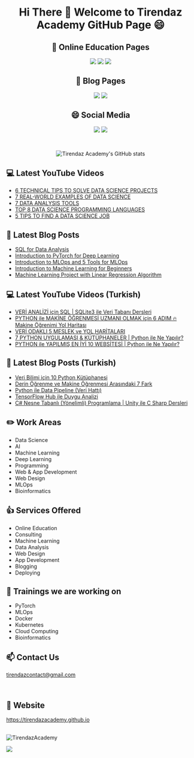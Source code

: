 # <p align="center"> Hi There 👋 Welcome to Tirendaz Academy GitHub Page 😄 </p>


<div align="center">

## 🏬 Online Education Pages

[![](https://img.shields.io/badge/YouTube-Turkish-deeppink?style=for-the-badge&logo=youtube&logoColor=white)](https://www.youtube.com/tirendazakademi)
[![](https://img.shields.io/badge/YouTube-English-red?style=for-the-badge&logo=youtube&logoColor=white)](https://www.youtube.com/channel/UCFU9Go20p01kC64w-tmFORw)
[![](https://img.shields.io/badge/Udemy-Education-darkgreen?style=for-the-badge)](https://www.udemy.com/user/tirendaz-akademi-2)

## 📕 Blog Pages

[![](https://img.shields.io/badge/Medium-English-purple.svg?&style=for-the-badge&logo=medium&logoColor=white)](https://tirendazacademy.medium.com)
[![](https://img.shields.io/badge/Medium-Turkish-darkred.svg?&style=for-the-badge&logo=medium&logoColor=white)](https://tirendazakademi.medium.com)

## :smile: Social Media

[![](https://img.shields.io/badge/linkedin-%230077B5.svg?&style=for-the-badge&logo=linkedin&logoColor=white)](https://www.linkedin.com/in/tirendaz-academy/)
[![](https://img.shields.io/badge/twitter-%231DA1F2.svg?&style=for-the-badge&logo=twitter&logoColor=white)](https://www.twitter.com/TirendazAcademy)
  
<br />
  
![Tirendaz Academy's GitHub stats](https://github-readme-stats.vercel.app/api?username=TirendazAcademy&count_private=true&show_icons=true&theme=radical)

</div>

## 💻 Latest YouTube Videos

<!-- YOUTUBE:START -->
- [6 TECHNICAL TIPS TO SOLVE DATA SCIENCE PROJECTS](https://www.youtube.com/watch?v=M6-ZiBDLxBA)
- [7 REAL-WORLD EXAMPLES OF DATA SCIENCE](https://www.youtube.com/watch?v=81r8_xrfWqc)
- [7 DATA ANALYSIS TOOLS](https://www.youtube.com/watch?v=-Ll07tqHXfA)
- [TOP 8 DATA SCIENCE PROGRAMMING LANGUAGES](https://www.youtube.com/watch?v=eYh_PyS23jo)
- [5 TIPS TO FIND A DATA SCIENCE JOB](https://www.youtube.com/watch?v=9yD_AZeAD6A)
<!-- YOUTUBE:END -->

## 📕 Latest Blog Posts

<!-- BLOG-POST-LIST:START -->
- [SQL for Data Analysis](https://medium.com/mlearning-ai/sql-for-data-analysis-8228c923ce82?source=rss-b5cbb779640e------2)
- [Introduction to PyTorch for Deep Learning](https://medium.com/geekculture/introduction-to-pytorch-for-deep-learning-483d4a65d594?source=rss-b5cbb779640e------2)
- [Introduction to MLOps and 5 Tools for MLOps](https://faun.pub/introduction-to-mlops-and-5-tools-for-mlops-fbe181192481?source=rss-b5cbb779640e------2)
- [Introduction to Machine Learning for Beginners](https://levelup.gitconnected.com/introduction-to-machine-learning-for-beginners-de3e6053760d?source=rss-b5cbb779640e------2)
- [Machine Learning Project with Linear Regression Algorithm](https://medium.com/mlearning-ai/machine-learning-project-with-linear-regression-algorithm-b433d770fefd?source=rss-b5cbb779640e------2)
<!-- BLOG-POST-LIST:END -->

## 💻 Latest YouTube Videos (Turkish)

<!-- YOUTUBETR:START -->
- [VERİ ANALİZİ için SQL | SQLite3 ile Veri Tabanı Dersleri](https://www.youtube.com/watch?v=Y4zyJPno5B4)
- [PYTHON ile MAKİNE ÖĞRENMESİ UZMANI OLMAK için 6 ADIM 🔥 Makine Öğrenimi Yol Haritası](https://www.youtube.com/watch?v=haVdJMGfEJ8)
- [VERİ ODAKLI 5 MESLEK ve YOL HARİTALARI](https://www.youtube.com/watch?v=eVL2tqmFvZ4)
- [7 PYTHON UYGULAMASI &amp; KÜTÜPHANELER | Python ile Ne Yapılır?](https://www.youtube.com/watch?v=bnEiQTDsl3s)
- [PYTHON ile YAPILMIŞ EN İYİ 10 WEBSİTESİ | Python ile Ne Yapılır?](https://www.youtube.com/watch?v=ntQT4OQTje8)
<!-- YOUTUBETR:END -->

## 📕 Latest Blog Posts (Turkish)
<!-- BLOG-POST-LIST-TR:START -->
- [Veri Bilimi için 10 Python Kütüphanesi](https://tirendazakademi.medium.com/veri-bilimi-i%C3%A7in-10-python-k%C3%BCt%C3%BCphanesi-bacf0600d298?source=rss-e9566c9f34a3------2)
- [Derin Öğrenme ve Makine Öğrenmesi Arasındaki 7 Fark](https://tirendazakademi.medium.com/derin-%C3%B6%C4%9Frenme-ve-makine-%C3%B6%C4%9Frenmesi-aras%C4%B1ndaki-7-fark-acb151d5975a?source=rss-e9566c9f34a3------2)
- [Python ile Data Pipeline &lpar;Veri Hattı&rpar;](https://medium.com/devopsturkiye/python-ile-data-pipeline-veri-hatt%C4%B1-d50b851b94a7?source=rss-e9566c9f34a3------2)
- [TensorFlow Hub ile Duygu Analizi](https://tirendazakademi.medium.com/tensorflow-hub-ile-duygu-analizi-6dced48f48a6?source=rss-e9566c9f34a3------2)
- [C# Nesne Tabanlı &lpar;Yönelimli&rpar; Programlama | Unity ile C Sharp Dersleri](https://tirendazakademi.medium.com/c-nesne-tabanl%C4%B1-y%C3%B6nelimli-programlama-unity-ile-c-sharp-dersleri-79fa52ac59c7?source=rss-e9566c9f34a3------2)
<!-- BLOG-POST-LIST-TR:END -->

## ✏️ **Work Areas**

- Data Science
- AI
- Machine Learning
- Deep Learning
- Programming
- Web & App Development
- Web Design 
- MLOps
- Bioinformatics

## 👍 **Services Offered**

- Online Education
- Consulting
- Machine Learning 
- Data Analysis
- Web Design
- App Development
- Blogging
- Deploying

## 🔭 Trainings we are working on

- PyTorch
- MLOps
- Docker
- Kubernetes
- Cloud Computing
- Bioinformatics

## 📫 Contact Us

tirendazcontact@gmail.com

<br />

## 🎯 Website

https://tirendazacademy.github.io

<br />


<img src="https://komarev.com/ghpvc/?username=TirendazAcademy" alt="TirendazAcademy" /> 

[![](https://img.shields.io/github/followers/TirendazAcademy?style=social)](https://www.github.com/TirendazAcademy)  






<!--
**TirendazAcademy/TirendazAcademy** is a ✨ _special_ ✨ repository because its `README.md` (this file) appears on your GitHub profile.

![Tirendaz Academy's GitHub Stats](https://github-readme-stats.vercel.app/api?username=TirendazAcademy&show_icons=true)

Here are some ideas to get you started:

<p align="left"> </p>

- 🔭 I’m currently working on ...
- 🌱 I’m currently learning ...
- 👯 I’m looking to collaborate on ...
- 🤔 I’m looking for help with ...
- 💬 Ask me about ...
- 📫 How to reach me: ...
- 😄 Pronouns: ...
- ⚡ Fun fact: ...

-->
